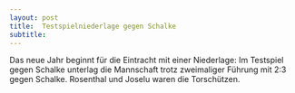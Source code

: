 ```yaml
---
layout: post
title:  Testspielniederlage gegen Schalke
subtitle:  
---
```


Das neue Jahr beginnt für die Eintracht mit einer Niederlage: Im Testspiel gegen Schalke unterlag die Mannschaft trotz zweimaliger Führung mit 2:3 gegen Schalke. Rosenthal und Joselu waren die Torschützen.


